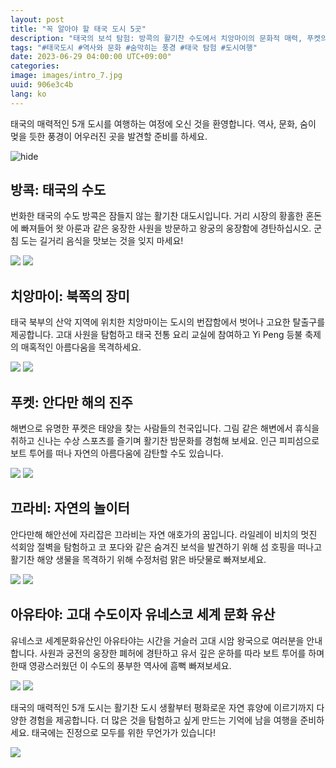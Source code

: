 ```yaml
---
layout: post
title: "꼭 알아야 할 태국 도시 5곳"
description: "태국의 보석 탐험: 방콕의 활기찬 수도에서 치앙마이의 문화적 매력, 푸켓의 멋진 해변, 끄라비의 경이로운 자연, 아유타야의 역사적 매력까지."
tags: "#태국도시 #역사와 문화 #숨막히는 풍경 #태국 탐험 #도시여행"
date: 2023-06-29 04:00:00 UTC+09:00"
categories: 
image: images/intro_7.jpg
uuid: 906e3c4b
lang: ko
---
```


태국의 매력적인 5개 도시를 여행하는 여정에 오신 것을 환영합니다. 역사, 문화, 숨이 멎을 듯한 풍경이 어우러진 곳을 발견할 준비를 하세요.

![hide](images/intro_7.jpg)


## 방콕: 태국의 수도
번화한 태국의 수도 방콕은 잠들지 않는 활기찬 대도시입니다. 거리 시장의 황홀한 혼돈에 빠져들어 왓 아룬과 같은 웅장한 사원을 방문하고 왕궁의 웅장함에 경탄하십시오. 군침 도는 길거리 음식을 맛보는 것을 잊지 마세요!

![](images/main1_1.jpg)
![](images/main1_2.jpg)


## 치앙마이: 북쪽의 장미
태국 북부의 산악 지역에 위치한 치앙마이는 도시의 번잡함에서 벗어나 고요한 탈출구를 제공합니다. 고대 사원을 탐험하고 태국 전통 요리 교실에 참여하고 Yi Peng 등불 축제의 매혹적인 아름다움을 목격하세요.

![](images/main2_1.jpg)
![](images/main2_4.png)


## 푸켓: 안다만 해의 진주
해변으로 유명한 푸켓은 태양을 찾는 사람들의 천국입니다. 그림 같은 해변에서 휴식을 취하고 신나는 수상 스포츠를 즐기며 활기찬 밤문화를 경험해 보세요. 인근 피피섬으로 보트 투어를 떠나 자연의 아름다움에 감탄할 수도 있습니다.

![](images/main3_1.jpg)
![](images/main3_2.jpg)


## 끄라비: 자연의 놀이터
안다만해 해안선에 자리잡은 끄라비는 자연 애호가의 꿈입니다. 라일레이 비치의 멋진 석회암 절벽을 탐험하고 코 포다와 같은 숨겨진 보석을 발견하기 위해 섬 호핑을 떠나고 활기찬 해양 생물을 목격하기 위해 수정처럼 맑은 바닷물로 빠져보세요.

![](images/main4_6.jpg)
![](images/main4_7.jpg)


## 아유타야: 고대 수도이자 유네스코 세계 문화 유산
유네스코 세계문화유산인 아유타야는 시간을 거슬러 고대 시암 왕국으로 여러분을 안내합니다. 사원과 궁전의 웅장한 폐허에 경탄하고 유서 깊은 운하를 따라 보트 투어를 하며 한때 영광스러웠던 이 수도의 풍부한 역사에 흠뻑 빠져보세요.

![](images/main5_1.jpeg)
![](images/main5_2.jpg)




태국의 매력적인 5개 도시는 활기찬 도시 생활부터 평화로운 자연 휴양에 이르기까지 다양한 경험을 제공합니다. 더 많은 것을 탐험하고 싶게 만드는 기억에 남을 여행을 준비하세요. 태국에는 진정으로 모두를 위한 무언가가 있습니다!

![](images/intro_8.jpg)
